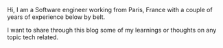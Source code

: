 Hi, I am a Software engineer working from Paris, France with a couple of years of experience below by belt.

I want to share through this blog some of my learnings or thoughts on any topic tech related.
